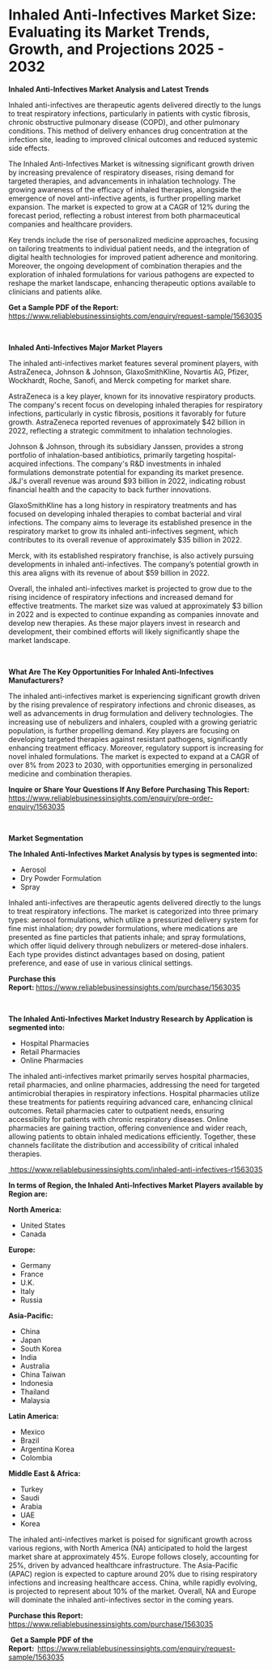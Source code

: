 <p><h1>Inhaled Anti-Infectives Market Size: Evaluating its Market Trends, Growth, and Projections 2025 - 2032</h1></p><p><strong>Inhaled Anti-Infectives Market Analysis and Latest Trends</strong></p>
<p><p>Inhaled anti-infectives are therapeutic agents delivered directly to the lungs to treat respiratory infections, particularly in patients with cystic fibrosis, chronic obstructive pulmonary disease (COPD), and other pulmonary conditions. This method of delivery enhances drug concentration at the infection site, leading to improved clinical outcomes and reduced systemic side effects.</p><p>The Inhaled Anti-Infectives Market is witnessing significant growth driven by increasing prevalence of respiratory diseases, rising demand for targeted therapies, and advancements in inhalation technology. The growing awareness of the efficacy of inhaled therapies, alongside the emergence of novel anti-infective agents, is further propelling market expansion. The market is expected to grow at a CAGR of 12% during the forecast period, reflecting a robust interest from both pharmaceutical companies and healthcare providers.</p><p>Key trends include the rise of personalized medicine approaches, focusing on tailoring treatments to individual patient needs, and the integration of digital health technologies for improved patient adherence and monitoring. Moreover, the ongoing development of combination therapies and the exploration of inhaled formulations for various pathogens are expected to reshape the market landscape, enhancing therapeutic options available to clinicians and patients alike.</p></p>
<p><strong>Get a Sample PDF of the Report:&nbsp;</strong> <a href="https://www.reliablebusinessinsights.com/enquiry/request-sample/1563035?utm_campaign=3552&utm_medium=2&utm_source=Github&utm_content=ia&utm_term=19042025&utm_id=inhaled-anti-infectives">https://www.reliablebusinessinsights.com/enquiry/request-sample/1563035</a></p>
<p>&nbsp;</p>
<p><strong>Inhaled Anti-Infectives Major Market Players</strong></p>
<p><p>The inhaled anti-infectives market features several prominent players, with AstraZeneca, Johnson & Johnson, GlaxoSmithKline, Novartis AG, Pfizer, Wockhardt, Roche, Sanofi, and Merck competing for market share.</p><p>AstraZeneca is a key player, known for its innovative respiratory products. The company's recent focus on developing inhaled therapies for respiratory infections, particularly in cystic fibrosis, positions it favorably for future growth. AstraZeneca reported revenues of approximately $42 billion in 2022, reflecting a strategic commitment to inhalation technologies.</p><p>Johnson & Johnson, through its subsidiary Janssen, provides a strong portfolio of inhalation-based antibiotics, primarily targeting hospital-acquired infections. The company's R&D investments in inhaled formulations demonstrate potential for expanding its market presence. J&J's overall revenue was around $93 billion in 2022, indicating robust financial health and the capacity to back further innovations.</p><p>GlaxoSmithKline has a long history in respiratory treatments and has focused on developing inhaled therapies to combat bacterial and viral infections. The company aims to leverage its established presence in the respiratory market to grow its inhaled anti-infectives segment, which contributes to its overall revenue of approximately $35 billion in 2022.</p><p>Merck, with its established respiratory franchise, is also actively pursuing developments in inhaled anti-infectives. The company’s potential growth in this area aligns with its revenue of about $59 billion in 2022.</p><p>Overall, the inhaled anti-infectives market is projected to grow due to the rising incidence of respiratory infections and increased demand for effective treatments. The market size was valued at approximately $3 billion in 2022 and is expected to continue expanding as companies innovate and develop new therapies. As these major players invest in research and development, their combined efforts will likely significantly shape the market landscape.</p></p>
<p>&nbsp;</p>
<p><strong>What Are The Key Opportunities For Inhaled Anti-Infectives Manufacturers?</strong></p>
<p><p>The inhaled anti-infectives market is experiencing significant growth driven by the rising prevalence of respiratory infections and chronic diseases, as well as advancements in drug formulation and delivery technologies. The increasing use of nebulizers and inhalers, coupled with a growing geriatric population, is further propelling demand. Key players are focusing on developing targeted therapies against resistant pathogens, significantly enhancing treatment efficacy. Moreover, regulatory support is increasing for novel inhaled formulations. The market is expected to expand at a CAGR of over 8% from 2023 to 2030, with opportunities emerging in personalized medicine and combination therapies.</p></p>
<p><strong>Inquire or Share Your Questions If Any Before Purchasing This Report:</strong> <a href="https://www.reliablebusinessinsights.com/enquiry/pre-order-enquiry/1563035?utm_campaign=3552&utm_medium=2&utm_source=Github&utm_content=ia&utm_term=19042025&utm_id=inhaled-anti-infectives">https://www.reliablebusinessinsights.com/enquiry/pre-order-enquiry/1563035</a></p>
<p>&nbsp;</p>
<p><strong>Market Segmentation</strong></p>
<p><strong>The Inhaled Anti-Infectives Market Analysis by types is segmented into:</strong></p>
<p><ul><li>Aerosol</li><li>Dry Powder Formulation</li><li>Spray</li></ul></p>
<p><p>Inhaled anti-infectives are therapeutic agents delivered directly to the lungs to treat respiratory infections. The market is categorized into three primary types: aerosol formulations, which utilize a pressurized delivery system for fine mist inhalation; dry powder formulations, where medications are presented as fine particles that patients inhale; and spray formulations, which offer liquid delivery through nebulizers or metered-dose inhalers. Each type provides distinct advantages based on dosing, patient preference, and ease of use in various clinical settings.</p></p>
<p><strong>Purchase this Report:&nbsp;</strong><a href="https://www.reliablebusinessinsights.com/purchase/1563035?utm_campaign=3552&utm_medium=2&utm_source=Github&utm_content=ia&utm_term=19042025&utm_id=inhaled-anti-infectives">https://www.reliablebusinessinsights.com/purchase/1563035</a></p>
<p>&nbsp;</p>
<p><strong>The Inhaled Anti-Infectives Market Industry Research by Application is segmented into:</strong></p>
<p><ul><li>Hospital Pharmacies</li><li>Retail Pharmacies</li><li>Online Pharmacies</li></ul></p>
<p><p>The inhaled anti-infectives market primarily serves hospital pharmacies, retail pharmacies, and online pharmacies, addressing the need for targeted antimicrobial therapies in respiratory infections. Hospital pharmacies utilize these treatments for patients requiring advanced care, enhancing clinical outcomes. Retail pharmacies cater to outpatient needs, ensuring accessibility for patients with chronic respiratory diseases. Online pharmacies are gaining traction, offering convenience and wider reach, allowing patients to obtain inhaled medications efficiently. Together, these channels facilitate the distribution and accessibility of critical inhaled therapies.</p></p>
<p><a href="https://www.reliablebusinessinsights.com/inhaled-anti-infectives-r1563035?utm_campaign=3552&utm_medium=2&utm_source=Github&utm_content=ia&utm_term=19042025&utm_id=inhaled-anti-infectives">&nbsp;https://www.reliablebusinessinsights.com/inhaled-anti-infectives-r1563035</a></p>
<p><strong>In terms of Region, the Inhaled Anti-Infectives Market Players available by Region are:</strong></p>
<p>
    <p> <strong> North America: </strong>
        <ul>
            <li>United States</li>
            <li>Canada</li>
        </ul>
        </p> 
    <p> <strong> Europe: </strong>
        <ul>
            <li>Germany</li>
            <li>France</li>
            <li>U.K.</li>
            <li>Italy</li>
            <li>Russia</li>
        </ul>
        </p> 
    <p> <strong> Asia-Pacific: </strong>
        <ul>
            <li>China</li>
            <li>Japan</li>
            <li>South Korea</li>
            <li>India</li>
            <li>Australia</li>
            <li>China Taiwan</li>
            <li>Indonesia</li>
            <li>Thailand</li>
            <li>Malaysia</li>
        </ul>
        </p> 
    <p> <strong> Latin America: </strong>
        <ul>
            <li>Mexico</li>
            <li>Brazil</li>
            <li>Argentina Korea</li>
            <li>Colombia</li>
        </ul>
        </p> 
    <p> <strong> Middle East & Africa: </strong>
        <ul>
            <li>Turkey</li>
            <li>Saudi</li>
            <li>Arabia</li>
            <li>UAE</li>
            <li>Korea</li>
        </ul>
    </p>
    </p>
<p><p>The inhaled anti-infectives market is poised for significant growth across various regions, with North America (NA) anticipated to hold the largest market share at approximately 45%. Europe follows closely, accounting for 25%, driven by advanced healthcare infrastructure. The Asia-Pacific (APAC) region is expected to capture around 20% due to rising respiratory infections and increasing healthcare access. China, while rapidly evolving, is projected to represent about 10% of the market. Overall, NA and Europe will dominate the inhaled anti-infectives sector in the coming years.</p></p>
<p><strong>Purchase this Report: </strong><a href="https://www.reliablebusinessinsights.com/purchase/1563035?utm_campaign=3552&utm_medium=2&utm_source=Github&utm_content=ia&utm_term=19042025&utm_id=inhaled-anti-infectives">https://www.reliablebusinessinsights.com/purchase/1563035</a></p>
<p>&nbsp;<strong>Get a Sample PDF of the Report:&nbsp;&nbsp;</strong><a href="https://www.reliablebusinessinsights.com/enquiry/request-sample/1563035?utm_campaign=3552&utm_medium=2&utm_source=Github&utm_content=ia&utm_term=19042025&utm_id=inhaled-anti-infectives">https://www.reliablebusinessinsights.com/enquiry/request-sample/1563035</a></p>
<p><strong></strong></p>
<p><p></p><p></p><p></p></p>